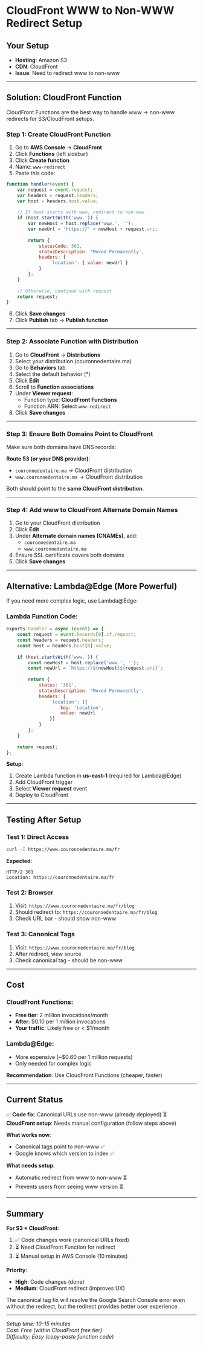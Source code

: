 # CloudFront WWW to Non-WWW Redirect Setup

## Your Setup
- **Hosting**: Amazon S3
- **CDN**: CloudFront
- **Issue**: Need to redirect www to non-www

---

## Solution: CloudFront Function

CloudFront Functions are the best way to handle www → non-www redirects for S3/CloudFront setups.

### Step 1: Create CloudFront Function

1. Go to **AWS Console** → **CloudFront**
2. Click **Functions** (left sidebar)
3. Click **Create function**
4. Name: `www-redirect`
5. Paste this code:

```javascript
function handler(event) {
    var request = event.request;
    var headers = request.headers;
    var host = headers.host.value;
    
    // If host starts with www, redirect to non-www
    if (host.startsWith('www.')) {
        var newHost = host.replace('www.', '');
        var newUrl = 'https://' + newHost + request.uri;
        
        return {
            statusCode: 301,
            statusDescription: 'Moved Permanently',
            headers: {
                'location': { value: newUrl }
            }
        };
    }
    
    // Otherwise, continue with request
    return request;
}
```

6. Click **Save changes**
7. Click **Publish** tab → **Publish function**

---

### Step 2: Associate Function with Distribution

1. Go to **CloudFront** → **Distributions**
2. Select your distribution (couronnedentaire.ma)
3. Go to **Behaviors** tab
4. Select the default behavior (*)
5. Click **Edit**
6. Scroll to **Function associations**
7. Under **Viewer request**:
   - Function type: **CloudFront Functions**
   - Function ARN: Select `www-redirect`
8. Click **Save changes**

---

### Step 3: Ensure Both Domains Point to CloudFront

Make sure both domains have DNS records:

**Route 53 (or your DNS provider)**:
- `couronnedentaire.ma` → CloudFront distribution
- `www.couronnedentaire.ma` → CloudFront distribution

Both should point to the **same CloudFront distribution**.

---

### Step 4: Add www to CloudFront Alternate Domain Names

1. Go to your CloudFront distribution
2. Click **Edit**
3. Under **Alternate domain names (CNAMEs)**, add:
   - `couronnedentaire.ma`
   - `www.couronnedentaire.ma`
4. Ensure SSL certificate covers both domains
5. Click **Save changes**

---

## Alternative: Lambda@Edge (More Powerful)

If you need more complex logic, use Lambda@Edge:

### Lambda Function Code:

```javascript
exports.handler = async (event) => {
    const request = event.Records[0].cf.request;
    const headers = request.headers;
    const host = headers.host[0].value;
    
    if (host.startsWith('www.')) {
        const newHost = host.replace('www.', '');
        const newUrl = `https://${newHost}${request.uri}`;
        
        return {
            status: '301',
            statusDescription: 'Moved Permanently',
            headers: {
                'location': [{
                    key: 'Location',
                    value: newUrl
                }]
            }
        };
    }
    
    return request;
};
```

**Setup**:
1. Create Lambda function in **us-east-1** (required for Lambda@Edge)
2. Add CloudFront trigger
3. Select **Viewer request** event
4. Deploy to CloudFront

---

## Testing After Setup

### Test 1: Direct Access
```bash
curl -I https://www.couronnedentaire.ma/fr
```

**Expected**:
```
HTTP/2 301
Location: https://couronnedentaire.ma/fr
```

### Test 2: Browser
1. Visit: `https://www.couronnedentaire.ma/fr/blog`
2. Should redirect to: `https://couronnedentaire.ma/fr/blog`
3. Check URL bar - should show non-www

### Test 3: Canonical Tags
1. Visit: `https://www.couronnedentaire.ma/fr/blog`
2. After redirect, view source
3. Check canonical tag - should be non-www

---

## Cost

### CloudFront Functions:
- **Free tier**: 2 million invocations/month
- **After**: $0.10 per 1 million invocations
- **Your traffic**: Likely free or < $1/month

### Lambda@Edge:
- More expensive (~$0.60 per 1 million requests)
- Only needed for complex logic

**Recommendation**: Use CloudFront Functions (cheaper, faster)

---

## Current Status

✅ **Code fix**: Canonical URLs use non-www (already deployed)
⏳ **CloudFront setup**: Needs manual configuration (follow steps above)

**What works now**:
- Canonical tags point to non-www ✅
- Google knows which version to index ✅

**What needs setup**:
- Automatic redirect from www to non-www ⏳
- Prevents users from seeing www version ⏳

---

## Summary

**For S3 + CloudFront**:
1. ✅ Code changes work (canonical URLs fixed)
2. ⏳ Need CloudFront Function for redirect
3. ⏳ Manual setup in AWS Console (10 minutes)

**Priority**:
- **High**: Code changes (done)
- **Medium**: CloudFront redirect (improves UX)

The canonical tag fix will resolve the Google Search Console error even without the redirect, but the redirect provides better user experience.

---

*Setup time: 10-15 minutes*  
*Cost: Free (within CloudFront free tier)*  
*Difficulty: Easy (copy-paste function code)*
